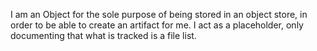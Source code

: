 I am an Object for the sole purpose of being stored in an object store, in order to be able to create an artifact for me. I act as a placeholder, only documenting that what is tracked is a file list. 